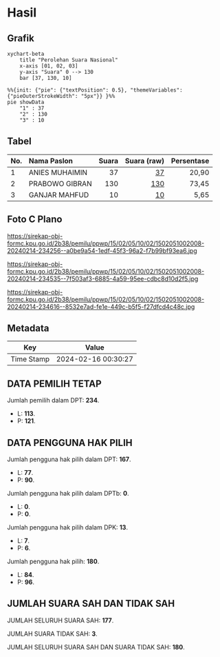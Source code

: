# Hasil

## Grafik

```mermaid
xychart-beta
    title "Perolehan Suara Nasional"
    x-axis [01, 02, 03]
    y-axis "Suara" 0 --> 130
    bar [37, 130, 10]
```

```mermaid
%%{init: {"pie": {"textPosition": 0.5}, "themeVariables": {"pieOuterStrokeWidth": "5px"}} }%%
pie showData
    "1" : 37
    "2" : 130
    "3" : 10
```

## Tabel

| No. | Nama Paslon    | Suara | Suara (raw) | Persentase |
|:--- |:-------------- | -----:| -----------:| ----------:|
| 1   | ANIES MUHAIMIN | 37    | [37][p-1]   | 20,90      |
| 2   | PRABOWO GIBRAN | 130   | [130][p-2]  | 73,45      |
| 3   | GANJAR MAHFUD  | 10    | [10][p-3]   | 5,65       |


[p-1]: https://github.com/gigit-pemilu/pemilu-2024/blob/main/pilpres/hitung-suara/sub/15-jambi/sub/02--merangin/sub/05-tabir/sub/1002-dusun-baru/sub/008-tps/sub/paslon-1.txt
[p-2]: https://github.com/gigit-pemilu/pemilu-2024/blob/main/pilpres/hitung-suara/sub/15-jambi/sub/02--merangin/sub/05-tabir/sub/1002-dusun-baru/sub/008-tps/sub/paslon-2.txt
[p-3]: https://github.com/gigit-pemilu/pemilu-2024/blob/main/pilpres/hitung-suara/sub/15-jambi/sub/02--merangin/sub/05-tabir/sub/1002-dusun-baru/sub/008-tps/sub/paslon-3.txt

## Foto C Plano

https://sirekap-obj-formc.kpu.go.id/2b38/pemilu/ppwp/15/02/05/10/02/1502051002008-20240214-234256--a0be9a54-1edf-45f3-96a2-f7b99bf93ea6.jpg

https://sirekap-obj-formc.kpu.go.id/2b38/pemilu/ppwp/15/02/05/10/02/1502051002008-20240214-234535--7f503af3-6885-4a59-95ee-cdbc8d10d2f5.jpg

https://sirekap-obj-formc.kpu.go.id/2b38/pemilu/ppwp/15/02/05/10/02/1502051002008-20240214-234616--8532e7ad-fe1e-449c-b5f5-f27dfcd4c48c.jpg


## Metadata

| Key        | Value               |
| ---------- | ------------------- |
| Time Stamp | 2024-02-16 00:30:27 |


## DATA PEMILIH TETAP

Jumlah pemilih dalam DPT: **234**.
 * L: **113**.
 * P: **121**.

## DATA PENGGUNA HAK PILIH

Jumlah pengguna hak pilih dalam DPT: **167**.
 * L: **77**.
 * P: **90**.

Jumlah pengguna hak pilih dalam DPTb: **0**.
 * L: **0**.
 * P: **0**.

Jumlah pengguna hak pilih dalam DPK: **13**.
 * L: **7**.
 * P: **6**.

Jumlah pengguna hak pilih: **180**.
 * L: **84**.
 * P: **96**.

## JUMLAH SUARA SAH DAN TIDAK SAH

JUMLAH SELURUH SUARA SAH: **177**.

JUMLAH SUARA TIDAK SAH: **3**.

JUMLAH SELURUH SUARA SAH DAN SUARA TIDAK SAH: **180**.


